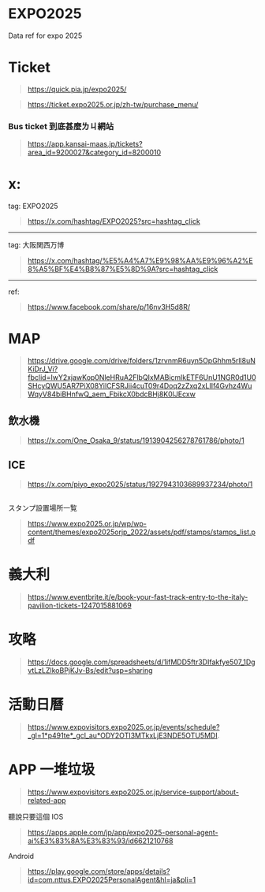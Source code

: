 # EXPO2025
Data ref for expo 2025

# Ticket
> https://quick.pia.jp/expo2025/

> https://ticket.expo2025.or.jp/zh-tw/purchase_menu/

### Bus ticket 到底甚麼ㄌㄐ網站
> https://app.kansai-maas.jp/tickets?area_id=9200027&category_id=8200010

# x:
tag: EXPO2025
> https://x.com/hashtag/EXPO2025?src=hashtag_click
---
tag: 大阪関西万博
> https://x.com/hashtag/%E5%A4%A7%E9%98%AA%E9%96%A2%E8%A5%BF%E4%B8%87%E5%8D%9A?src=hashtag_click
---
ref:
> https://www.facebook.com/share/p/16nv3H5d8R/

# MAP

> https://drive.google.com/drive/folders/1zrvnmR6uyn5OpGhhm5rll8uNKiDrJ_Vi?fbclid=IwY2xjawKop0NleHRuA2FlbQIxMABicmlkETF6UnU1NGR0d1U0SHcyQWU5AR7PiX08YilCFSRJii4cuT09r4Doq2zZxq2xLIIf4Gvhz4WuWqyV84biBHnfwQ_aem_FbikcX0bdcBHj8K0lJEcxw

## 飲水機
> https://x.com/One_Osaka_9/status/1913904256278761786/photo/1

## ICE
> https://x.com/piyo_expo2025/status/1927943103689937234/photo/1
##
スタンプ設置場所一覧
> https://www.expo2025.or.jp/wp/wp-content/themes/expo2025orjp_2022/assets/pdf/stamps/stamps_list.pdf

# 義大利
> https://www.eventbrite.it/e/book-your-fast-track-entry-to-the-italy-pavilion-tickets-1247015881069

# 攻略
> https://docs.google.com/spreadsheets/d/1ifMDD5ftr3DIfakfye507_1DgvtLzLZlkoBPjKJv-Bs/edit?usp=sharing

# 活動日曆
> https://www.expovisitors.expo2025.or.jp/events/schedule?_gl=1*p491te*_gcl_au*ODY2OTI3MTkxLjE3NDE5OTU5MDI.

# APP 一堆垃圾
> https://www.expovisitors.expo2025.or.jp/service-support/about-related-app

聽說只要這個 IOS
> https://apps.apple.com/jp/app/expo2025-personal-agent-ai%E3%83%8A%E3%83%93/id6621210768

Android
> https://play.google.com/store/apps/details?id=com.nttus.EXPO2025PersonalAgent&hl=ja&pli=1

